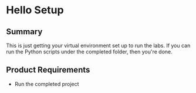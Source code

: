 # Hello Setup

## Summary
This is just getting your virtual environment set up to
run the labs. If you can run the Python scripts under the 
completed folder, then you're done.


## Product Requirements
* Run the completed project 



